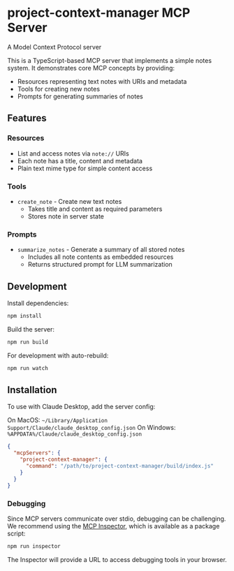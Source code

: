 # project-context-manager MCP Server

A Model Context Protocol server

This is a TypeScript-based MCP server that implements a simple notes system. It demonstrates core MCP concepts by providing:

- Resources representing text notes with URIs and metadata
- Tools for creating new notes
- Prompts for generating summaries of notes

## Features

### Resources
- List and access notes via `note://` URIs
- Each note has a title, content and metadata
- Plain text mime type for simple content access

### Tools
- `create_note` - Create new text notes
  - Takes title and content as required parameters
  - Stores note in server state

### Prompts
- `summarize_notes` - Generate a summary of all stored notes
  - Includes all note contents as embedded resources
  - Returns structured prompt for LLM summarization

## Development

Install dependencies:
```bash
npm install
```

Build the server:
```bash
npm run build
```

For development with auto-rebuild:
```bash
npm run watch
```

## Installation

To use with Claude Desktop, add the server config:

On MacOS: `~/Library/Application Support/Claude/claude_desktop_config.json`
On Windows: `%APPDATA%/Claude/claude_desktop_config.json`

```json
{
  "mcpServers": {
    "project-context-manager": {
      "command": "/path/to/project-context-manager/build/index.js"
    }
  }
}
```

### Debugging

Since MCP servers communicate over stdio, debugging can be challenging. We recommend using the [MCP Inspector](https://github.com/modelcontextprotocol/inspector), which is available as a package script:

```bash
npm run inspector
```

The Inspector will provide a URL to access debugging tools in your browser.
